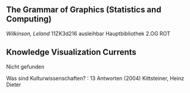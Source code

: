 ## The Grammar of Graphics (Statistics and Computing)
*Wilkinson, Leland*
11ZK3d216 
ausleihbar 
Hauptbibliothek
2.OG  ROT 

## Knowledge Visualization Currents
Nicht gefunden

Was sind Kulturwissenschaften? : 13 Antworten (2004)
Kittsteiner, Heinz Dieter